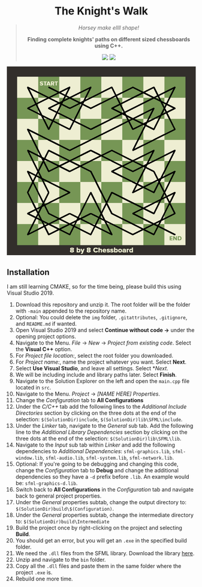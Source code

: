 <div align="center">
  <h1>The Knight's Walk</h1>
    <blockquote>
        <p><i>Horsey make ellll shape!</i></p>
        <p><b>Finding complete knights' paths on different sized chessboards using C++.</b></p>
        <img src=https://img.shields.io/badge/Build-Working-brightgreen>
        <img src=https://img.shields.io/badge/Progress-Complete-Green>
    </blockquote>
</div>

![alt text](https://github.com/KacperBazan/Knights-Walk/blob/main/img/KnightsWalk1.jpg)

## Installation
I am still learning CMAKE, so for the time being, please build this using Visual Studio 2019.
1. Download this repository and unzip it. The root folder will be the folder with ```-main``` appended to the repository name.
2. Optional: You could delete the ```img``` folder, ```.gitattributes```, ```.gitignore```, and ```README.md``` if wanted.
3. Open Visual Studio 2019 and select **Continue without code →** under the opening project options.
4. Navigate to the Menu. *File* → *New* → *Project from existing code*. Select the **Visual C++** option.
5. For *Project file location:*, select the root folder you downloaded.
6. For *Project name:*, name the project whatever you want. Select **Next**.
7. Select **Use Visual Studio**, and leave all settings. Select **Next*.
8. We will be including include and library paths later. Select **Finish**.
9. Navigate to the Solution Explorer on the left and open the ```main.cpp``` file located in ```src```.
10. Navigate to the Menu. *Project* → *[NAME HERE] Properties*.
11. Change the *Configuration* tab to **All Configurations**
12. Under the *C/C++* tab add the following lines to the *Additional Include Directories* section by clicking on the three dots at the end of the selection: ```$(SolutionDir)include```, ```$(SolutionDir)lib\SFML\include```.
13. Under the *Linker* tab, navigate to the *General* sub tab. Add the following line to the *Additional Library Dependencies* section by clicking on the three dots at the end of the selection: ```$(SolutionDir)lib\SFML\lib```.
14. Navigate to the *Input* sub tab within *Linker* and add the following dependencies to *Additional Dependencies*: ```sfml-graphics.lib```, ```sfml-window.lib```, ```sfml-audio.lib```, ```sfml-system.lib```, ```sfml-network.lib```.
15. Optional: If you're going to be debugging and changing this code, change the *Configuration* tab to **Debug** and change the additional dependencies so they have a ```-d``` prefix before ```.lib```. An example would be: ```sfml-graphics-d.lib```.
16. Switch back to **All Configurations** in the *Configuration* tab and navigate back to general project properties.
17. Under the *General* properties subtab, change the output directory to: ```$(SolutionDir)build\$(Configuration)```.
18. Under the *General* properties subtab, change the intermediate directory to: ```$(SolutionDir)build\Intermediate```
19. Build the project once by right-clicking on the project and selecting **Build**.
20. You should get an error, but you will get an ```.exe``` in the specified build folder.
21. We need the ```.dll``` files from the SFML library. Download the library [here](https://www.sfml-dev.org/files/SFML-2.5.1-windows-vc15-32-bit.zip).
22. Unzip and navigate to the ```bin``` folder.
23. Copy all the ```.dll``` files and paste them in the same folder where the project ```.exe``` is.
24. Rebuild one more time.




